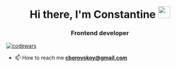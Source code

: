 <h1 align="center">Hi there, I'm Constantine <img src="https://github.com/blackcater/blackcater/raw/main/images/Hi.gif" height="32" /></h1>
<h3 align="center">Frontend developer</h3>

[![codewars](https://www.codewars.com/users/cborovskoy/badges/small)](https://www.codewars.com/users/cborovskoy)  
- 📫 How to reach me **cborovskoy@gmail.com**
